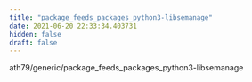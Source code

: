 ```yaml
---
title: "package_feeds_packages_python3-libsemanage"
date: 2021-06-20 22:33:34.403731
hidden: false
draft: false
---
```


ath79/generic/package_feeds_packages_python3-libsemanage


